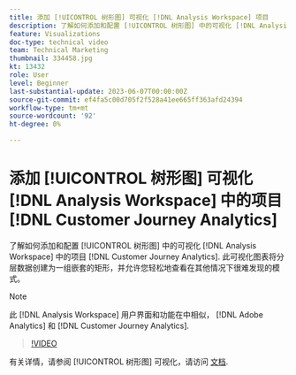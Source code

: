 ```yaml
---
title: 添加 [!UICONTROL 树形图] 可视化 [!DNL Analysis Workspace] 项目
description: 了解如何添加和配置 [!UICONTROL 树形图] 中的可视化 [!DNL Analysis Workspace] 中的项目 [!DNL Customer Journey Analytics].
feature: Visualizations
doc-type: technical video
team: Technical Marketing
thumbnail: 334458.jpg
kt: 13432
role: User
level: Beginner
last-substantial-update: 2023-06-07T00:00:00Z
source-git-commit: ef4fa5c00d705f2f528a41ee665ff363afd24394
workflow-type: tm+mt
source-wordcount: '92'
ht-degree: 0%

---
```


# 添加 [!UICONTROL 树形图] 可视化 [!DNL Analysis Workspace] 中的项目 [!DNL Customer Journey Analytics]

了解如何添加和配置 [!UICONTROL 树形图] 中的可视化 [!DNL Analysis Workspace] 中的项目 [!DNL Customer Journey Analytics]. 此可视化图表将分层数据创建为一组嵌套的矩形，并允许您轻松地查看在其他情况下很难发现的模式。

>[!NOTE]
>
>此 [!DNL Analysis Workspace] 用户界面和功能在中相似， [!DNL Adobe Analytics] 和 [!DNL Customer Journey Analytics].

>[!VIDEO](https://video.tv.adobe.com/v/334458/?quality=12&learn=on)

有关详情，请参阅 [!UICONTROL 树形图] 可视化，请访问 [文档](https://experienceleague.adobe.com/docs/analytics-platform/using/cja-workspace/visualizations/treemap.html).
